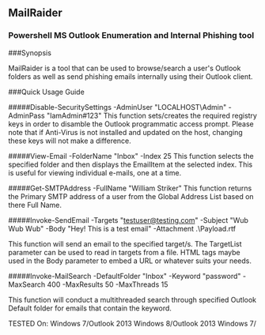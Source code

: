 ## MailRaider
### Powershell MS Outlook Enumeration and Internal Phishing tool

###Synopsis

MailRaider is a tool that can be used to browse/search a user's Outlook folders as well as send phishing emails internally using their Outlook client.  

###Quick Usage Guide

#####Disable-SecuritySettings -AdminUser "LOCALHOST\Admin" -AdminPass "IamAdmin#123" 
This function sets/creates the required registry keys in order to disamble the Outlook programmatic access 
prompt. Please note that if Anti-Virus is not installed and updated on the host, changing these keys will not make a difference. 

#####View-Email -FolderName "Inbox" -Index 25
This function selects the specified folder and then displays the EmailItem at the selected index. This is useful for viewing
individual e-mails, one at a time. 

#####Get-SMTPAddress -FullName "William Striker"
This function returns the Primary SMTP address of a user from the Global Address List based on there Full Name.

#####Invoke-SendEmail -Targets "testuser@testing.com" -Subject "Wub Wub Wub" -Body "Hey! This is a test email" -Attachment .\Payload.rtf

This function will send an email to the specified target/s. The TargetList parameter can be used to read in targets from a file. HTML tags maybe used in the Body parameter to embed a URL or whatever suits your needs. 

#####Invoke-MailSearch -DefaultFolder "Inbox" -Keyword "password" -MaxSearch 400 -MaxResults 50 -MaxThreads 15

This function will conduct a multithreaded search through specified Outlook Default folder for emails that contain the keyword. 


TESTED On: 
Windows 7/Outlook 2013
Windows 8/Outlook 2013
Windows 7/

  
